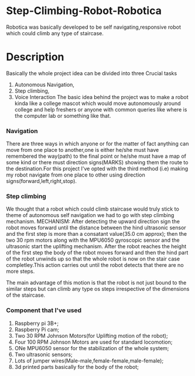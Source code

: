 # Step-Climbing-Robot-Robotica
Robotica was basically developed to be self navigating,responsive robot which could climb any type of staircase.
# Description
Basically the whole project idea can be divided into three Crucial tasks 
1. Autonomous Navigation,
2. Step climbing,
3. Voice Interaction 
The basic idea behind the project was to make a robot kinda like a  college mascot which would move autonomously around college and help freshers or anyone with common queries like where is the computer lab or something like that.   
### Navigation
 There are three ways in which anyone or for the matter of fact anything can move from one place to another,one is either he/she must have remembered the way(path) to the final point or he/she must have a map of some kind or there must direction signs(MARKS) showing them the  route to the destination.For this project I've opted with the third method (i.e) making my robot navigate from one place to other using direction signs(forward,left,right,stop).
 
 ### Step climbing
  We thought that a robot which could climb staircase would truly stick to theme of autonomous self navigation we had to go with step climbing mechanism.
	MECHANISM:
After detecting the upward direction sign the robot moves forward until the distance between the hind ultrasonic sensor and the first step is more than a consatant value(35.0 cm approx); then the two 30 rpm motors along with the MPU6050 gyroscopic sensor and the ultrasonic start the uplifting mechanism.
After the robot reaches the height of the first step the body of the robot moves forward and then the hind part of the robot unwinds up so that the whole  robot is now on the stair case completley.This action carries out until the robot detects that there are no more steps.

The main advantage of this motion is that the robot is not just bound to the similar steps  but can climb any type os steps irrespective of the dimensions of the staircase. 
	
	




### Component that I've used

 1. Raspberry pi 3B+;
 2. Raspberry Pi cam;
 3. Two 30 RPM Johnson Motors(for Uplifting motion of the robot);
 4. Four 100 RPM Johnson Motors are used for standard locomotion;
 5. ONe MPU6050 sensor for the stabilization of the whole system;
 6. Two ultrasonic sensors;
7. Lots of jumper wires(Male-male,female-female,male-female);
 8. 3d printed parts basically for the body of the robot;


